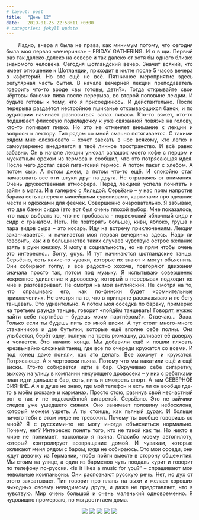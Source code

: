 ```yaml
---
# layout: post
title:  "День 12"
date:   2019-01-25 22:58:11 +0300
# categories: jekyll update
---
```


<div style="text-align: justify">
&nbsp;&nbsp;&nbsp;&nbsp;
Ладно, вчера я была не права, как минимум потому, что сегодня была моя первая «вечеринка» - FRIDAY GATHERING. И я в щи. Первый раз так далеко-далеко на севере и так далеко от хотя бы одного близко знакомого человека. Сегодня шотландский вечер. Значит всякий, кто имеет отношение к Шотландии, приходит в килте после 5 часов вечера в кафетерий. Но это ещё не всё. Пятничное мероприятие здесь регулярная часть бытия. В начале вечерней лекции преподаватель говорить что-то вроде «вы готовы, дети?». Тогда открывайте свои чёртовы баночки пива после перерыва, во второй половине лекции. И будьте готовы к тому, что я присоединюсь. И действительно. После перерыва раздаётся нестройное пшиканье открывающихся банок, и по аудитории начинает разноситься запах пиваса. Кто-то вяжет, кто-то подшивает флисовую подкладочку к уже связанной повязке на голову, кто-то попивает пивко. Но это не отменяет внимание к лекции и вопросы к лектору. Тип рядом со мной смачно потягивается. С такими рядом мне сложновато – хочет заехать в нос всякому, кто легко и самоуверенно внедряется в твоё личное пространство. И всё равно забавно. Он в начале лекции унюхал запашок моего кофе с перцом и мускатным орехом из термоса и сообщил, что это потрясающая идея. После чего достал свой гигантский термос. А потом пакет с хлебом. А потом сыр. А потом джем, а потом что-то ещё. И спокойно стал намазывать все эти штуки друг на друга. Не отрываясь от внимания. Очень дружественная атмосфера. Перед лекцией успела почитать и зайти в магаз. И в галерею с Хильдой. Серьёзно – у нас прям напротив барака есть галерея с милейшими сувенирами, картинами про здешние места и одёжками для феечек. Совершенно очаровательно. Я забываю, что две банки сидра (это вот был очень плохой выбор. Мне показалось, что надо выбрать то, что не пробовала  - норвежский яблочный сидр и сидр с гранатом. Неть. Не повторять больше), киви, яблоко, груша и пара видов сыра – это косарь. Иду на встречу приключениям. Лекция заканчивается, и начинается моя первая вечеринка здесь. Надо ли говорить, как и в большинстве таких случаев чувствую острое желание взять в руки книжку. Я могу в социальность, но не прям чтобы очень это интересно… Sorry, guys. И тут начинаются шотландские танцы. Серьёзно, есть какие-то чуваки, которые их знают и могут объяснить. Они собирают толпу, и все радостно хохоча, повторяют движения сначала просто так, потом под музыку. Я испытываю совершенно искреннее удивление к дровосеку, который в перерывах подходит ко мне и разговаривает. Не смотря на мой английский. Не смотря на то, что спрашиваю его, как по-фински будет «сомнительные приключения». Не смотря на то, что в принципе рассказываю и не бегу танцевать. Это удивительно. А потом моя соседка по бараку, примерно на третьем раунде танцев, говорит «пойдём танцевать! Говорят, нужно найти себе партнёра – будешь моим партнёром?». Отвечаю… Ээээ. Только если ты будешь пить со мной виски. А тут стоит много-много стаканчиков и две бутылки, которые ещё вполне себе полны. Она улыбается, берёт одну, полную на треть рюмашку, доливает её доверху и чокается. Это начало конца. Мы добавили ещё и пошли плясать чрезвычайно сложный танец, где все по очереди кружатся со всеми. И под конец даже поняли, как это делать. Все хохочут и кружатся. Потрясающе. А я чертовски пьяна. Потому что мы накатили ещё и ещё виски. Кто-то собирается идти в бар. Скручиваю себе сигаретку, выхожу на улицу в компании некурящего дровосека – у них с ребятками план идти дальше в бар, есть, пить и смотреть спорт. А там СЕВЕРНОЕ СИЯНИЕ. А я в душе не знаю, где мой телефон и есть ли он вообще где-то в моём рюкзаке и карманах. Просто стою, разинув свой несчастный рот с так и не подожжённой сигаретой. Серьёзно. Это не зайчики следов уже ушедшего сияния. Оно занимает половину небосклона, который можем узреть. А ты стоишь, как пьяный дурак. И больше ничего тебя в этом мире не тревожит. Почему ты вообще говоришь со мной? Я с русскими-то не могу иногда объясниться нормально. Почему, нет? Интересно понять того, кто не такой как ты. Но никто в мире не понимает, насколько я пьяна. Спасибо моему автопилоту, который контролирует возвращение домой. И чувакам, которые окликают меня рядом с баром, куда не собираюсь. Это мои соседи, они ждут девочку из Германии, чтобы пойти вместе в сторону общежития. Мы стоим на улице, а один из барменов чуть поодаль курит и говорит по телефону по-русски. «Is it likes a music for you?” – спрашивают мои невольные компаньоны.  Они распознают русскую речь. Нет, но дух от этого захватывает. Тип говорит про планы на выхи и желает хороших выходных своему невидимому другу, и даже не представляет, что я чувствую. Мир очень большой и очень маленький одновременно. Я чудовищно промерзаю, но мы достигаем дома.
</div>

<p align="center">
    <img src="{{site.baseurl}}/assets/images/61.png" />
    <img src="{{site.baseurl}}/assets/images/62.png" />
    <img src="{{site.baseurl}}/assets/images/63.png" />
    <img src="{{site.baseurl}}/assets/images/64.png" />
    <img src="{{site.baseurl}}/assets/images/65.png" />
</p>


